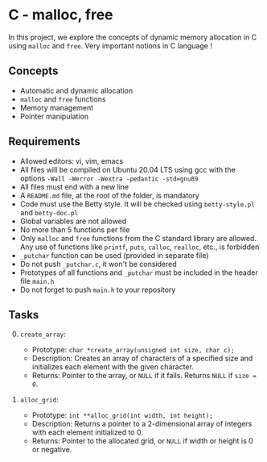 # C - malloc, free

In this project, we explore the concepts of dynamic memory allocation in C using `malloc` and `free`. Very important notions in C language !

## Concepts
- Automatic and dynamic allocation
- `malloc` and `free` functions
- Memory management
- Pointer manipulation

## Requirements
- Allowed editors: vi, vim, emacs
- All files will be compiled on Ubuntu 20.04 LTS using gcc with the options `-Wall -Werror -Wextra -pedantic -std=gnu89`
- All files must end with a new line
- A `README.md` file, at the root of the folder, is mandatory
- Code must use the Betty style. It will be checked using `betty-style.pl` and `betty-doc.pl`
- Global variables are not allowed
- No more than 5 functions per file
- Only `malloc` and `free` functions from the C standard library are allowed. Any use of functions like `printf`, `puts`, `calloc`, `realloc`, etc., is forbidden
- `_putchar` function can be used (provided in separate file)
- Do not push `_putchar.c`, it won't be considered
- Prototypes of all functions and `_putchar` must be included in the header file `main.h`
- Do not forget to push `main.h` to your repository

## Tasks
0. `create_array`:
   - Prototype: `char *create_array(unsigned int size, char c);`
   - Description: Creates an array of characters of a specified size and initializes each element with the given character.
   - Returns: Pointer to the array, or `NULL` if it fails. Returns `NULL` if `size = 0`.

1. `alloc_grid`:
   - Prototype: `int **alloc_grid(int width, int height);`
   - Description: Returns a pointer to a 2-dimensional array of integers with each element initialized to 0.
   - Returns: Pointer to the allocated grid, or `NULL` if width or height is 0 or negative.
